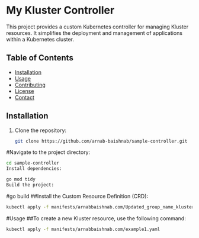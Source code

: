 # My Kluster Controller

This project provides a custom Kubernetes controller for managing Kluster resources. It simplifies the deployment and management of applications within a Kubernetes cluster.

## Table of Contents
- [Installation](#installation)
- [Usage](#usage)
- [Contributing](#contributing)
- [License](#license)
- [Contact](#contact)

## Installation

1. Clone the repository:
   ```bash
   git clone https://github.com/arnab-baishnab/sample-controller.git

#Navigate to the project directory:

```bash
cd sample-controller
Install dependencies:
```

```bash
go mod tidy
Build the project:
```

#go build
##Install the Custom Resource Definition (CRD):

```bash
kubectl apply -f manifests/arnabbaishnab.com/Updated_group_name_klusters.yaml
```
#Usage
##To create a new Kluster resource, use the following command:

```bash
kubectl apply -f manifests/arnabbaishnab.com/example1.yaml
```
